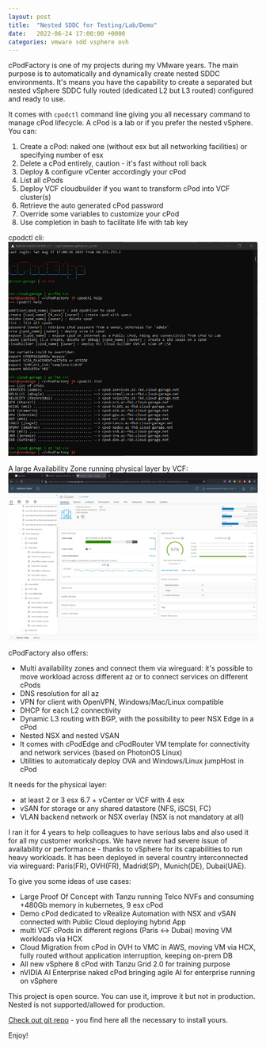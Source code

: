 ```yaml
---
layout: post
title:  "Nested SDDC for Testing/Lab/Demo"
date:   2022-06-24 17:00:00 +0000
categories: vmware sdd vsphere ovh
---
```

cPodFactory is one of my projects during my VMware years. The main purpose is to automatically and dynamically create nested SDDC environments. It's means you have the capability to create a separated but nested vSphere SDDC fully routed (dedicated L2 but L3 routed) configured and ready to use.

It comes with ``cpodctl`` command line giving you all necessary command to manage cPod lifecycle. A cPod is a lab or if you prefer the nested vSphere. You can:
1. Create a cPod: naked one (without esx but all networking facilities) or specifying number of esx
2. Delete a cPod entirely, caution - it's fast without roll back
3. Deploy & configure vCenter accordingly your cPod
4. List all cPods
5. Deploy VCF cloudbuilder if you want to transform cPod into VCF cluster(s)
6. Retrieve the auto generated cPod password
7. Override some variables to customize your cPod
8. Use completion in bash to facilitate life with tab key

cpodctl cli:
![cpodctl cli](/gfx/cpodfactory-cpodctl.png)

A large Availability Zone running physical layer by VCF:
![cpodctl cli](/gfx/cpodfactory-az-fkd.png)

cPodFactory also offers:
- Multi availability zones and connect them via wireguard: it's possible to move workload across different az or to connect services on different cPods
- DNS resolution for all az
- VPN for client with OpenVPN, Windows/Mac/Linux compatible
- DHCP for each L2 connectivity
- Dynamic L3 routing with BGP, with the possibility to peer NSX Edge in a cPod
- Nested NSX and nested VSAN
- It comes with cPodEdge and cPodRouter VM template for connectivity and network services (based on PhotonOS Linux)
- Utilities to automaticaly deploy OVA and Windows/Linux jumpHost in cPod

It needs for the physical layer:
- at least 2 or 3 esx 6.7 + vCenter or VCF with 4 esx
- vSAN for storage or any shared datastore (NFS, iSCSI, FC)
- VLAN backend network or NSX overlay (NSX is not mandatory at all)

I ran it for 4 years to help colleagues to have serious labs and also used it for all my customer workshops. We have never had severe issue of availability or performance - thanks to vSphere for its capabilities to run heavy workloads. It has been deployed in several country interconnected via wireguard: Paris(FR), OVH(FR), Madrid(SP), Munich(DE), Dubai(UAE).

To give you some ideas of use cases:
- Large Proof Of Concept with Tanzu running Telco NVFs and consuming +480Gb memory in kubernetes, 9 esx cPod 
- Demo cPod dedicated to vRealize Automation with NSX and vSAN connected with Public Cloud deploying hybrid App
- multi VCF cPods in different regions (Paris <-> Dubai) moving VM workloads via HCX
- Cloud Migration from cPod in OVH to VMC in AWS, moving VM via HCX, fully routed without application interruption, keeping on-prem DB
- All new vSphere 8 cPod with Tanzu Grid 2.0 for training purpose
- nVIDIA AI Enterprise naked cPod bringing agile AI for enterprise running on vSphere

This project is open source. You can use it, improve it but not in production. Nested is not supported/allowed for production.

[Check out git repo](https://github.com/bdereims/cPodFactory) - you find here all the necessary to install yours.

Enjoy!
